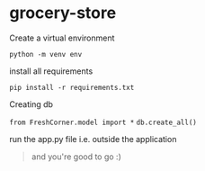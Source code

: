 # grocery-store

Create a virtual environment

```python -m venv env```

install all requirements

```pip install -r requirements.txt```

Creating db 

```from FreshCorner.model import *```
```db.create_all()```

run the app.py file i.e. outside the application


>and you're good to go :)


